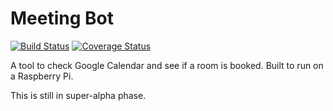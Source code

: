# Meeting Bot
[![Build
Status](https://travis-ci.org/kevinlondon/meetingbot.svg)](https://travis-ci.org/kevinlondon/meetingbot) [![Coverage
Status](https://coveralls.io/repos/kevinlondon/meetingbot/badge.svg?branch=master)](https://coveralls.io/r/kevinlondon/meetingbot?branch=master)

A tool to check Google Calendar and see if a room is booked. Built to run on a Raspberry Pi.

This is still in super-alpha phase.
